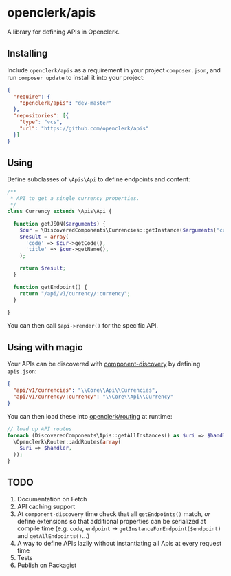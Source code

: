 openclerk/apis
==============

A library for defining APIs in Openclerk.

## Installing

Include `openclerk/apis` as a requirement in your project `composer.json`,
and run `composer update` to install it into your project:

```json
{
  "require": {
    "openclerk/apis": "dev-master"
  },
  "repositories": [{
    "type": "vcs",
    "url": "https://github.com/openclerk/apis"
  }]
}
```

## Using

Define subclasses of `\Apis\Api` to define endpoints and content:

```php
/**
 * API to get a single currency properties.
 */
class Currency extends \Apis\Api {

  function getJSON($arguments) {
    $cur = \DiscoveredComponents\Currencies::getInstance($arguments['currency']);
    $result = array(
      'code' => $cur->getCode(),
      'title' => $cur->getName(),
    );

    return $result;
  }

  function getEndpoint() {
    return "/api/v1/currency/:currency";
  }

}
```

You can then call `$api->render()` for the specific API.

## Using with magic

Your APIs can be discovered with [component-discovery](https://github.com/soundasleep/component-discovery)
by defining `apis.json`:

```json
{
  "api/v1/currencies": "\\Core\\Api\\Currencies",
  "api/v1/currency/:currency": "\\Core\\Api\\Currency"
}
```

You can then load these into [openclerk/routing](https://github.com/openclerk/routing) at runtime:

```php
// load up API routes
foreach (DiscoveredComponents\Apis::getAllInstances() as $uri => $handler) {
  \Openclerk\Router::addRoutes(array(
    $uri => $handler,
  ));
}
```

## TODO

1. Documentation on Fetch
1. API caching support
1. At `component-discovery` time check that all `getEndpoints()` match, _or_ define extensions so that additional properties can be serialized at compile time (e.g. `code`, `endpoint` -> `getInstanceForEndpoint($endpoint)` and `getAllEndpoints()`...)
1. A way to define APIs lazily without instantiating all Apis at every request time
1. Tests
1. Publish on Packagist
